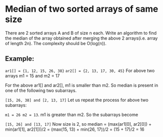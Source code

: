 # Median of two sorted arrays of same size

There are 2 sorted arrays A and B of size n each. Write an algorithm to find the median of the array obtained after merging the above 2 arrays(i.e. array of length 2n). The complexity should be O(log(n)).

## Example:

`ar1[] = {1, 12, 15, 26, 38}`
`ar2[] = {2, 13, 17, 30, 45}`
For above two arrays m1 = 15 and m2 = 17

For the above ar1[] and ar2[], m1 is smaller than m2. So median is present in one of the following two subarrays.

`[15, 26, 38] and [2, 13, 17]`
Let us repeat the process for above two subarrays:

`m1 = 26 m2 = 13`.
m1 is greater than m2. So the subarrays become

`[15, 26] and [13, 17]`
Now size is 2, so median = (max(ar1[0], ar2[0]) + min(ar1[1], ar2[1]))/2
                       = (max(15, 13) + min(26, 17))/2
                       = (15 + 17)/2
                       = 16
